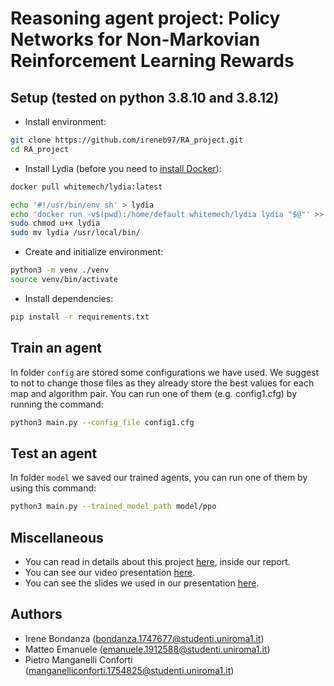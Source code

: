 # Reasoning agent project: Policy Networks for Non-Markovian Reinforcement Learning Rewards

## Setup (tested on python 3.8.10 and 3.8.12)

* Install environment:

```bash
git clone https://github.com/ireneb97/RA_project.git
cd RA_project
```

* Install Lydia (before you need to [install Docker](https://www.docker.com/get-started)):

```bash
docker pull whitemech/lydia:latest
```

```bash
echo '#!/usr/bin/env sh' > lydia
echo 'docker run -v$(pwd):/home/default whitemech/lydia lydia "$@"' >> lydia
sudo chmod u+x lydia
sudo mv lydia /usr/local/bin/
```

* Create and initialize environment:
```bash
python3 -m venv ./venv
source venv/bin/activate
```

* Install dependencies:

```bash
pip install -r requirements.txt
```

## Train an agent
In folder `config` are stored some configurations we have used. We suggest to not to change those files as they already store the best values for each map and algorithm pair. 
You can run one of them (e.g. config1.cfg) by running the command:
```bash
python3 main.py --config_file config1.cfg
```

## Test an agent
In folder `model` we saved our trained agents, you can run one of them by using this command:
```bash
python3 main.py --trained_model_path model/ppo
```

## Miscellaneous

- You can read in details about this project [here](https://github.com/ireneb97/RA_project/blob/main/Report%20Reasoning%20Agent.pdf), inside our report.
- You can see our video presentation [here]().
- You can see the slides we used in our presentation [here]().

## Authors

- Irene Bondanza (bondanza.1747677@studenti.uniroma1.it)
- Matteo Emanuele (emanuele.1912588@studenti.uniroma1.it)
- Pietro Manganelli Conforti (manganelliconforti.1754825@studenti.uniroma1.it)
